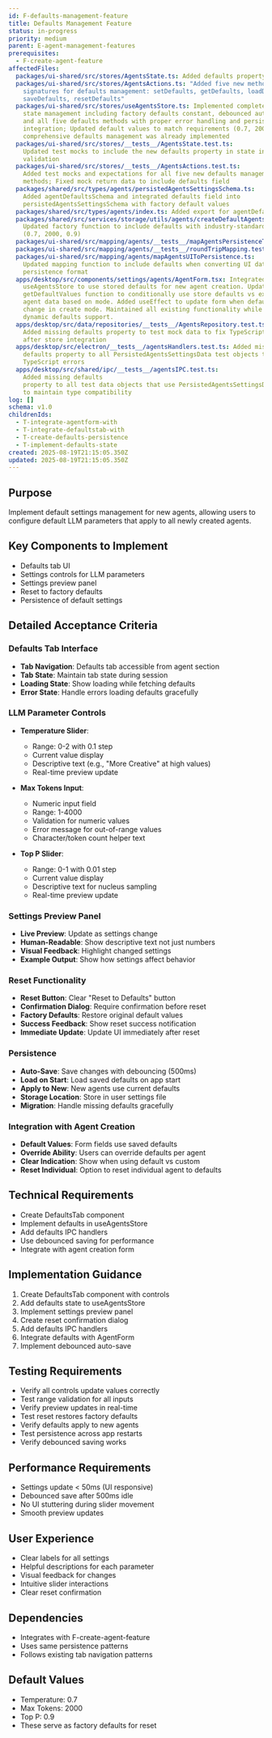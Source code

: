```yaml
---
id: F-defaults-management-feature
title: Defaults Management Feature
status: in-progress
priority: medium
parent: E-agent-management-features
prerequisites:
  - F-create-agent-feature
affectedFiles:
  packages/ui-shared/src/stores/AgentsState.ts: Added defaults property of type AgentDefaults to the interface
  packages/ui-shared/src/stores/AgentsActions.ts: "Added five new method
    signatures for defaults management: setDefaults, getDefaults, loadDefaults,
    saveDefaults, resetDefaults"
  packages/ui-shared/src/stores/useAgentsStore.ts: Implemented complete defaults
    state management including factory defaults constant, debounced auto-save,
    and all five defaults methods with proper error handling and persistence
    integration; Updated default values to match requirements (0.7, 2000, 0.9) -
    comprehensive defaults management was already implemented
  packages/ui-shared/src/stores/__tests__/AgentsState.test.ts:
    Updated test mocks to include the new defaults property in state interface
    validation
  packages/ui-shared/src/stores/__tests__/AgentsActions.test.ts:
    Added test mocks and expectations for all five new defaults management
    methods; Fixed mock return data to include defaults field
  packages/shared/src/types/agents/persistedAgentsSettingsSchema.ts:
    Added agentDefaultsSchema and integrated defaults field into
    persistedAgentsSettingsSchema with factory default values
  packages/shared/src/types/agents/index.ts: Added export for agentDefaultsSchema schema
  packages/shared/src/services/storage/utils/agents/createDefaultAgentsSettings.ts:
    Updated factory function to include defaults with industry-standard values
    (0.7, 2000, 0.9)
  packages/ui-shared/src/mapping/agents/__tests__/mapAgentsPersistenceToUI.test.ts: Fixed test data to include defaults field for schema compliance
  packages/ui-shared/src/mapping/agents/__tests__/roundTripMapping.test.ts: Updated test data to include defaults field for schema validation
  packages/ui-shared/src/mapping/agents/mapAgentsUIToPersistence.ts:
    Updated mapping function to include defaults when converting UI data to
    persistence format
  apps/desktop/src/components/settings/agents/AgentForm.tsx: Integrated
    useAgentsStore to use stored defaults for new agent creation. Updated
    getDefaultValues function to conditionally use store defaults vs existing
    agent data based on mode. Added useEffect to update form when defaults
    change in create mode. Maintained all existing functionality while adding
    dynamic defaults support.
  apps/desktop/src/data/repositories/__tests__/AgentsRepository.test.ts:
    Added missing defaults property to test mock data to fix TypeScript errors
    after store integration
  apps/desktop/src/electron/__tests__/agentsHandlers.test.ts: Added missing
    defaults property to all PersistedAgentsSettingsData test objects to fix
    TypeScript errors
  apps/desktop/src/shared/ipc/__tests__/agentsIPC.test.ts:
    Added missing defaults
    property to all test data objects that use PersistedAgentsSettingsData type
    to maintain type compatibility
log: []
schema: v1.0
childrenIds:
  - T-integrate-agentform-with
  - T-integrate-defaultstab-with
  - T-create-defaults-persistence
  - T-implement-defaults-state
created: 2025-08-19T21:15:05.350Z
updated: 2025-08-19T21:15:05.350Z
---
```


## Purpose

Implement default settings management for new agents, allowing users to configure default LLM parameters that apply to all newly created agents.

## Key Components to Implement

- Defaults tab UI
- Settings controls for LLM parameters
- Settings preview panel
- Reset to factory defaults
- Persistence of default settings

## Detailed Acceptance Criteria

### Defaults Tab Interface

- **Tab Navigation**: Defaults tab accessible from agent section
- **Tab State**: Maintain tab state during session
- **Loading State**: Show loading while fetching defaults
- **Error State**: Handle errors loading defaults gracefully

### LLM Parameter Controls

- **Temperature Slider**:
  - Range: 0-2 with 0.1 step
  - Current value display
  - Descriptive text (e.g., "More Creative" at high values)
  - Real-time preview update

- **Max Tokens Input**:
  - Numeric input field
  - Range: 1-4000
  - Validation for numeric values
  - Error message for out-of-range values
  - Character/token count helper text

- **Top P Slider**:
  - Range: 0-1 with 0.01 step
  - Current value display
  - Descriptive text for nucleus sampling
  - Real-time preview update

### Settings Preview Panel

- **Live Preview**: Update as settings change
- **Human-Readable**: Show descriptive text not just numbers
- **Visual Feedback**: Highlight changed settings
- **Example Output**: Show how settings affect behavior

### Reset Functionality

- **Reset Button**: Clear "Reset to Defaults" button
- **Confirmation Dialog**: Require confirmation before reset
- **Factory Defaults**: Restore original default values
- **Success Feedback**: Show reset success notification
- **Immediate Update**: Update UI immediately after reset

### Persistence

- **Auto-Save**: Save changes with debouncing (500ms)
- **Load on Start**: Load saved defaults on app start
- **Apply to New**: New agents use current defaults
- **Storage Location**: Store in user settings file
- **Migration**: Handle missing defaults gracefully

### Integration with Agent Creation

- **Default Values**: Form fields use saved defaults
- **Override Ability**: Users can override defaults per agent
- **Clear Indication**: Show when using default vs custom
- **Reset Individual**: Option to reset individual agent to defaults

## Technical Requirements

- Create DefaultsTab component
- Implement defaults in useAgentsStore
- Add defaults IPC handlers
- Use debounced saving for performance
- Integrate with agent creation form

## Implementation Guidance

1. Create DefaultsTab component with controls
2. Add defaults state to useAgentsStore
3. Implement settings preview panel
4. Create reset confirmation dialog
5. Add defaults IPC handlers
6. Integrate defaults with AgentForm
7. Implement debounced auto-save

## Testing Requirements

- Verify all controls update values correctly
- Test range validation for all inputs
- Verify preview updates in real-time
- Test reset restores factory defaults
- Verify defaults apply to new agents
- Test persistence across app restarts
- Verify debounced saving works

## Performance Requirements

- Settings update < 50ms (UI responsive)
- Debounced save after 500ms idle
- No UI stuttering during slider movement
- Smooth preview updates

## User Experience

- Clear labels for all settings
- Helpful descriptions for each parameter
- Visual feedback for changes
- Intuitive slider interactions
- Clear reset confirmation

## Dependencies

- Integrates with F-create-agent-feature
- Uses same persistence patterns
- Follows existing tab navigation patterns

## Default Values

- Temperature: 0.7
- Max Tokens: 2000
- Top P: 0.9
- These serve as factory defaults for reset

